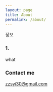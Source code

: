 ```yaml
---
layout: page
title: About
permalink: /about/
---
```


정보

### 1.

what

### Contact me

[zzsyi30@gmail.com](mailto:zzsyi30@gmail.com)